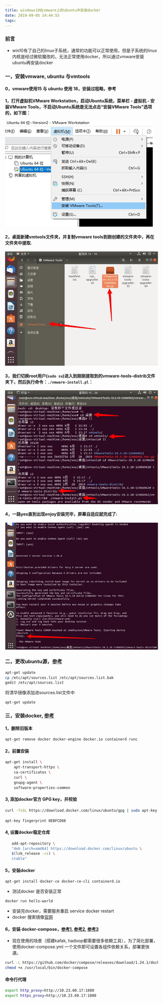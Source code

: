 ```yaml
---
title: windows10在vmware上的ubuntu中安装docker
date: 2019-09-05 14:44:53
tags:
---
```

### 前言
- win10有了自己的linux子系统，通常的功能可以正常使用，但是子系统的linux内核是经过微软魔改的，无法正常使用docker，所以通过vmware安装ubuntu再安装docker

### 一，安装vmware, ubuntu 与vmtools
#### 0，vmware使用15 与 ubuntu 使用 18，安装过程略，参考
#### 1，打开虚拟机VMware Workstation，启动Ubuntu系统，菜单栏 - 虚拟机 - 安装VMware Tools，不启动Ubuntu系统是无法点击“安装VMware Tools”选项的，如下图：
![](/images/vmware安装ubuntu与docker/安装vmwaretools.jpg)
#### 2，桌面新建vmtools文件夹，并复制vmware tools到刚创建的文件夹中，再在文件夹中提取.
![](/images/vmware安装ubuntu与docker/复制vmtools镜像到刚创建文件夹中.jpg)
#### 3，我们切换root用户(`sudo su`)进入到刚刚提取到的vmware-tools-distrib文件夹下，然后执行命令：`./vmware-install.pl`：
![](/images/vmware安装ubuntu与docker/进入解压缩文件夹并执行命令.jpg)
#### 4，一路yes直到出现enjoy安装完毕，屏幕自适应就完成了:
![](/images/vmware安装ubuntu与docker/一路yes直到出现enjoy安装完毕.jpg)

### 二，更改ubuntu源，[参考](https://mirror.tuna.tsinghua.edu.cn/help/ubuntu/)
``` bash
apt-get update
cp /etc/apt/sources.list /etc/apt/sources.list.bak
gedit /etc/apt/sources.list
```
将清华镜像添加进sources.list文件中
``` bash
apt-get update
```
### 三，安装docker, [参考](https://docs.docker.com/install/linux/docker-ce/ubuntu/)
#### 1，删除旧版本
``` bash
apt-get remove docker docker-engine docker.io containerd runc
```
#### 2，前置安装
``` bash
apt-get install \
    apt-transport-https \
    ca-certificates \
    curl \
    gnupg-agent \
    software-properties-common
```
#### 3, 添加docker官方 GPG key，并校验
``` bash
curl -fsSL https://download.docker.com/linux/ubuntu/gpg | sudo apt-key add -

apt-key fingerprint 0EBFCD88
```
#### 4, 设置docker稳定仓库
``` bash
   add-apt-repository \
   "deb [arch=amd64] https://download.docker.com/linux/ubuntu \
   $(lsb_release -cs) \
   stable"
```
#### 5，安装docker
``` bash
apt-get install docker-ce docker-ce-cli containerd.io
```

- 测试docker 是否安装正常
``` bash
docker run hello-world
```
- 安装完docker，需要服务重启 service docker restart
- docker 搜索镜像[官网](https://hub.docker.com/search/?q=kafka&type=image)

#### 6，安装 docker-compose，[参考1](https://docs.docker.com/compose/install/), [参考2](https://github.com/docker/compose/releases), [参考3](https://github.com/wurstmeister/kafka-docker/blob/master/test/docker-compose.yml)
- 现在使用的场景（搭建kafak, hadoop都需要很多依赖工具），为了简化部署，使用docker-compose.yml 一个文件即可设置各组件依赖关系，部署更快速。
``` bash
curl -L https://github.com/docker/compose/releases/download/1.24.1/docker-compose-`uname -s`-`uname -m` -o /usr/local/bin/docker-compose
chmod +x /usr/local/bin/docker-compose
```






#### 命令行代理
``` bash
export http_proxy=http://10.23.60.17:1080
export https_proxy=http://10.23.60.17:1080
```
